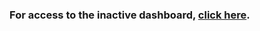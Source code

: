 ### For access to the inactive dashboard, [click here](https://app.powerbi.com/view?r=eyJrIjoiOGEyZDc3OWItOTI5YS00MGU0LWFjYzAtMDg5YTcwZDVlODk2IiwidCI6IjQzN2UyYmI5LTk4ZjktNDYwZC05NzViLTg3MDAyZjc1MmIyZCJ9).
